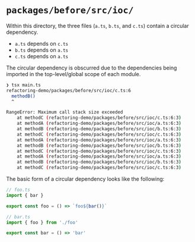 # `packages/before/src/ioc/`

Within this directory, the three files (`a.ts`, `b.ts`, and
`c.ts`) contain a circular dependency.

- `a.ts` depends on `c.ts`
- `b.ts` depends on `a.ts`
- `c.ts` depends on `a.ts`

The circular dependency is obscurred due to the dependencies
being imported in the top-level/global scope of each module.

```bash
❯ tsx main.ts
refactoring-demo/packages/before/src/ioc/c.ts:6
  methodB()
  ^

RangeError: Maximum call stack size exceeded
    at methodC (refactoring-demo/packages/before/src/ioc/c.ts:6:3)
    at methodA (refactoring-demo/packages/before/src/ioc/a.ts:6:3)
    at methodB (refactoring-demo/packages/before/src/ioc/b.ts:6:3)
    at methodC (refactoring-demo/packages/before/src/ioc/c.ts:6:3)
    at methodA (refactoring-demo/packages/before/src/ioc/a.ts:6:3)
    at methodB (refactoring-demo/packages/before/src/ioc/b.ts:6:3)
    at methodC (refactoring-demo/packages/before/src/ioc/c.ts:6:3)
    at methodA (refactoring-demo/packages/before/src/ioc/a.ts:6:3)
    at methodB (refactoring-demo/packages/before/src/ioc/b.ts:6:3)
    at methodC (refactoring-demo/packages/before/src/ioc/c.ts:6:3)
```

The basic form of a circular dependency looks like the
following:

```typescript
// foo.ts
import { bar }

export const foo = () => `foo${bar()}`

// bar.ts
import { foo } from './foo'

export const bar = () => 'bar'
```
